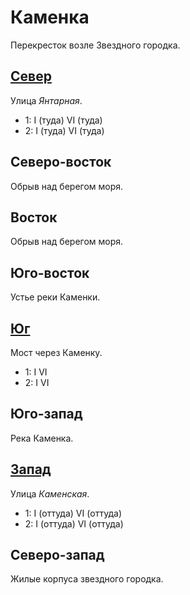 # Каменка

Перекресток возле Звездного городка.

## [Север](./590015.md)

Улица *Янтарная*.

* 1:    I (туда)    VI (туда)
* 2:    I (туда)    VI (туда)

## Северо-восток

Обрыв над берегом моря.

## Восток

Обрыв над берегом моря.

## Юго-восток

Устье реки Каменки.

## [Юг](./590025.md)

Мост через Каменку.

* 1:    I   VI
* 2:    I   VI

## Юго-запад

Река Каменка.

## [Запад](./585020.md)

Улица *Каменская*.

* 1:    I (оттуда)  VI (оттуда)
* 2:    I (оттуда)  VI (оттуда)

## Северо-запад

Жилые корпуса звездного городка.
